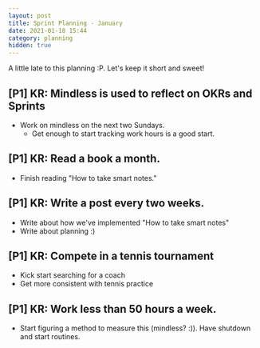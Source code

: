 ```yaml
---
layout: post
title: Sprint Planning - January
date: 2021-01-18 15:44
category: planning
hidden: true
---
```


A little late to this planning :P. Let's keep it short and sweet!

## [P1] KR: Mindless is used to reflect on OKRs and Sprints
* Work on mindless on the next two Sundays.
  * Get enough to start tracking work hours is a good start.

## [P1] KR: Read a book a month.
* Finish reading "How to take smart notes." 

## [P1] KR: Write a post every two weeks.
* Write about how we've implemented "How to take smart notes"
* Write about planning :)

## [P1] KR: Compete in a tennis tournament
* Kick start searching for a coach
* Get more consistent with tennis practice 

## [P1] KR: Work less than 50 hours a week.
* Start figuring a method to measure this (mindless? :)). Have shutdown and start routines.

